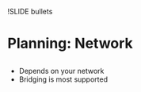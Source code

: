 !SLIDE bullets

# Planning: Network

## <insert graphic>

* Depends on your network
* Bridging is most supported
